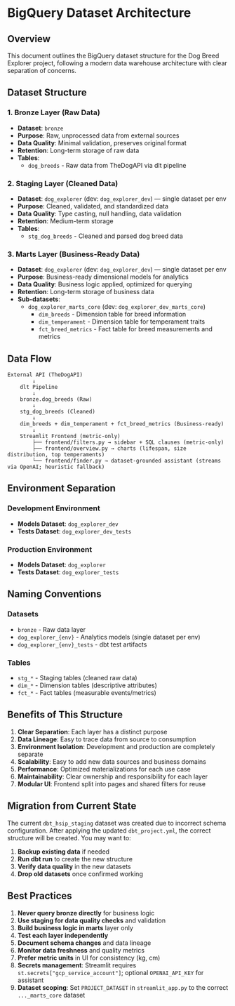 # BigQuery Dataset Architecture

## Overview

This document outlines the BigQuery dataset structure for the Dog Breed Explorer project, following a modern data warehouse architecture with clear separation of concerns.

## Dataset Structure

### 1. Bronze Layer (Raw Data)
- **Dataset**: `bronze`
- **Purpose**: Raw, unprocessed data from external sources
- **Data Quality**: Minimal validation, preserves original format
- **Retention**: Long-term storage of raw data
- **Tables**:
  - `dog_breeds` - Raw data from TheDogAPI via dlt pipeline

### 2. Staging Layer (Cleaned Data)
- **Dataset**: `dog_explorer` (dev: `dog_explorer_dev`) — single dataset per env
- **Purpose**: Cleaned, validated, and standardized data
- **Data Quality**: Type casting, null handling, data validation
- **Retention**: Medium-term storage
- **Tables**:
  - `stg_dog_breeds` - Cleaned and parsed dog breed data

### 3. Marts Layer (Business-Ready Data)
- **Dataset**: `dog_explorer` (dev: `dog_explorer_dev`) — single dataset per env
- **Purpose**: Business-ready dimensional models for analytics
- **Data Quality**: Business logic applied, optimized for querying
- **Retention**: Long-term storage of business data
- **Sub-datasets**:
  - `dog_explorer_marts_core` (dev: `dog_explorer_dev_marts_core`)
    - `dim_breeds` - Dimension table for breed information
    - `dim_temperament` - Dimension table for temperament traits
    - `fct_breed_metrics` - Fact table for breed measurements and metrics

## Data Flow

```
External API (TheDogAPI)
        ↓
    dlt Pipeline
        ↓
    bronze.dog_breeds (Raw)
        ↓
    stg_dog_breeds (Cleaned)
        ↓
    dim_breeds + dim_temperament + fct_breed_metrics (Business-ready)
        ↓
    Streamlit Frontend (metric-only)
        ├── frontend/filters.py → sidebar + SQL clauses (metric-only)
        ├── frontend/overview.py → charts (lifespan, size distribution, top temperaments)
        └── frontend/finder.py → dataset-grounded assistant (streams via OpenAI; heuristic fallback)
```

## Environment Separation

### Development Environment
- **Models Dataset**: `dog_explorer_dev`
- **Tests Dataset**: `dog_explorer_dev_tests`

### Production Environment
- **Models Dataset**: `dog_explorer`
- **Tests Dataset**: `dog_explorer_tests`

## Naming Conventions

### Datasets
- `bronze` - Raw data layer
- `dog_explorer_{env}` - Analytics models (single dataset per env)
- `dog_explorer_{env}_tests` - dbt test artifacts

### Tables
- `stg_*` - Staging tables (cleaned raw data)
- `dim_*` - Dimension tables (descriptive attributes)
- `fct_*` - Fact tables (measurable events/metrics)

## Benefits of This Structure

1. **Clear Separation**: Each layer has a distinct purpose
2. **Data Lineage**: Easy to trace data from source to consumption
3. **Environment Isolation**: Development and production are completely separate
4. **Scalability**: Easy to add new data sources and business domains
5. **Performance**: Optimized materializations for each use case
6. **Maintainability**: Clear ownership and responsibility for each layer
7. **Modular UI**: Frontend split into pages and shared filters for reuse

## Migration from Current State

The current `dbt_hsip_staging` dataset was created due to incorrect schema configuration. After applying the updated `dbt_project.yml`, the correct structure will be created. You may want to:

1. **Backup existing data** if needed
2. **Run dbt run** to create the new structure
3. **Verify data quality** in the new datasets
4. **Drop old datasets** once confirmed working

## Best Practices

1. **Never query bronze directly** for business logic
2. **Use staging for data quality checks** and validation
3. **Build business logic in marts** layer only
4. **Test each layer independently**
5. **Document schema changes** and data lineage
6. **Monitor data freshness** and quality metrics
7. **Prefer metric units** in UI for consistency (kg, cm)
8. **Secrets management**: Streamlit requires `st.secrets["gcp_service_account"]`; optional `OPENAI_API_KEY` for assistant
9. **Dataset scoping**: Set `PROJECT_DATASET` in `streamlit_app.py` to the correct `..._marts_core` dataset
